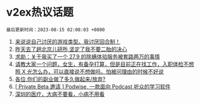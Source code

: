 # v2ex热议话题

`最后更新时间：2023-08-15 02:08:03 +0800`

1. [来说说自己讨厌的游戏类型。我讨厌回合制！](https://www.v2ex.com/t/965044)
1. [昨天去了趟北京儿研所,坚定了我不要二胎的决心](https://www.v2ex.com/t/965057)
1. [求助：关于我买了一个 27.9 的除螨体验服务被套路两万的事情](https://www.v2ex.com/t/965047)
1. [请教大家一个问题，女生，有备孕打算，但是目前正在找工作，入职体检不想照 X 光怎么办，可以直接说不想做吗，怕被问理由的时候不好说](https://www.v2ex.com/t/965046)
1. [各位,你们的副业做了多久做起来/放弃?](https://www.v2ex.com/t/965016)
1. [[ Private Beta 邀请 ] Podwise, 一款面向 Podcast 听众的学习软件](https://www.v2ex.com/t/965212)
1. [深圳的医疗，大病不要看，小病不用看](https://www.v2ex.com/t/965084)

